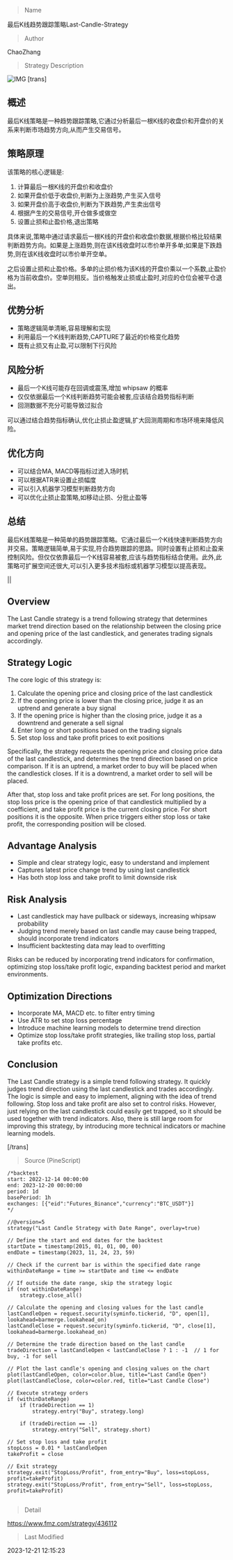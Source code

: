 
> Name

最后K线趋势跟踪策略Last-Candle-Strategy

> Author

ChaoZhang

> Strategy Description

![IMG](https://www.fmz.com/upload/asset/13a550e34b2b67562bd.png)
[trans]

## 概述

最后K线策略是一种趋势跟踪策略,它通过分析最后一根K线的收盘价和开盘价的关系来判断市场趋势方向,从而产生交易信号。

## 策略原理

该策略的核心逻辑是:

1. 计算最后一根K线的开盘价和收盘价
2. 如果开盘价低于收盘价,判断为上涨趋势,产生买入信号
3. 如果开盘价高于收盘价,判断为下跌趋势,产生卖出信号
4. 根据产生的交易信号,开仓做多或做空
5. 设置止损和止盈价格,退出策略

具体来说,策略中通过请求最后一根K线的开盘价和收盘价数据,根据价格比较结果判断趋势方向。如果是上涨趋势,则在该K线收盘时以市价单开多单;如果是下跌趋势,则在该K线收盘时以市价单开空单。

之后设置止损和止盈价格。多单的止损价格为该K线的开盘价乘以一个系数,止盈价格为当前收盘价。空单则相反。当价格触发止损或止盈时,对应的仓位会被平仓退出。

## 优势分析

- 策略逻辑简单清晰,容易理解和实现
- 利用最后一个K线判断趋势,CAPTURE了最近的价格变化趋势
- 既有止损又有止盈,可以限制下行风险

## 风险分析

- 最后一个K线可能存在回调或震荡,增加 whipsaw 的概率
- 仅仅依据最后一个K线判断趋势可能会被套,应该结合趋势指标判断
- 回测数据不充分可能导致过拟合

可以通过结合趋势指标确认,优化止损止盈逻辑,扩大回测周期和市场环境来降低风险。

## 优化方向

- 可以结合MA, MACD等指标过滤入场时机
- 可以根据ATR来设置止损幅度
- 可以引入机器学习模型判断趋势方向
- 可以优化止损止盈策略,如移动止损、分批止盈等

## 总结

最后K线策略是一种简单的趋势跟踪策略。它通过最后一个K线快速判断趋势方向并交易。策略逻辑简单,易于实现,符合趋势跟踪的思路。同时设置有止损和止盈来控制风险。但仅仅依靠最后一个K线容易被套,应该与趋势指标结合使用。此外,此策略可扩展空间还很大,可以引入更多技术指标或机器学习模型以提高表现。

||


## Overview

The Last Candle strategy is a trend following strategy that determines market trend direction based on the relationship between the closing price and opening price of the last candlestick, and generates trading signals accordingly.  

## Strategy Logic

The core logic of this strategy is:

1. Calculate the opening price and closing price of the last candlestick
2. If the opening price is lower than the closing price, judge it as an uptrend and generate a buy signal  
3. If the opening price is higher than the closing price, judge it as a downtrend and generate a sell signal
4. Enter long or short positions based on the trading signals 
5. Set stop loss and take profit prices to exit positions

Specifically, the strategy requests the opening price and closing price data of the last candlestick, and determines the trend direction based on price comparison. If it is an uptrend, a market order to buy will be placed when the candlestick closes. If it is a downtrend, a market order to sell will be placed.

After that, stop loss and take profit prices are set. For long positions, the stop loss price is the opening price of that candlestick multiplied by a coefficient, and take profit price is the current closing price. For short positions it is the opposite. When price triggers either stop loss or take profit, the corresponding position will be closed.

## Advantage Analysis 

- Simple and clear strategy logic, easy to understand and implement
- Captures latest price change trend by using last candlestick 
- Has both stop loss and take profit to limit downside risk

## Risk Analysis

- Last candlestick may have pullback or sideways, increasing whipsaw probability
- Judging trend merely based on last candle may cause being trapped, should incorporate trend indicators
- Insufficient backtesting data may lead to overfitting

Risks can be reduced by incorporating trend indicators for confirmation, optimizing stop loss/take profit logic, expanding backtest period and market environments.

## Optimization Directions

- Incorporate MA, MACD etc. to filter entry timing
- Use ATR to set stop loss percentage 
- Introduce machine learning models to determine trend direction
- Optimize stop loss/take profit strategies, like trailing stop loss, partial take profits etc.

## Conclusion

The Last Candle strategy is a simple trend following strategy. It quickly judges trend direction using the last candlestick and trades accordingly. The logic is simple and easy to implement, aligning with the idea of trend following. Stop loss and take profit are also set to control risks. However, just relying on the last candlestick could easily get trapped, so it should be used together with trend indicators. Also, there is still large room for improving this strategy, by introducing more technical indicators or machine learning models.

[/trans]



> Source (PineScript)

``` pinescript
/*backtest
start: 2022-12-14 00:00:00
end: 2023-12-20 00:00:00
period: 1d
basePeriod: 1h
exchanges: [{"eid":"Futures_Binance","currency":"BTC_USDT"}]
*/

//@version=5
strategy("Last Candle Strategy with Date Range", overlay=true)

// Define the start and end dates for the backtest
startDate = timestamp(2015, 01, 01, 00, 00)
endDate = timestamp(2023, 11, 24, 23, 59)

// Check if the current bar is within the specified date range
withinDateRange = time >= startDate and time <= endDate

// If outside the date range, skip the strategy logic
if (not withinDateRange)
    strategy.close_all()

// Calculate the opening and closing values for the last candle
lastCandleOpen = request.security(syminfo.tickerid, "D", open[1], lookahead=barmerge.lookahead_on)
lastCandleClose = request.security(syminfo.tickerid, "D", close[1], lookahead=barmerge.lookahead_on)

// Determine the trade direction based on the last candle
tradeDirection = lastCandleOpen < lastCandleClose ? 1 : -1  // 1 for buy, -1 for sell

// Plot the last candle's opening and closing values on the chart
plot(lastCandleOpen, color=color.blue, title="Last Candle Open")
plot(lastCandleClose, color=color.red, title="Last Candle Close")

// Execute strategy orders
if (withinDateRange)
    if (tradeDirection == 1)
        strategy.entry("Buy", strategy.long)

    if (tradeDirection == -1)
        strategy.entry("Sell", strategy.short)

// Set stop loss and take profit
stopLoss = 0.01 * lastCandleOpen
takeProfit = close

// Exit strategy
strategy.exit("StopLoss/Profit", from_entry="Buy", loss=stopLoss, profit=takeProfit)
strategy.exit("StopLoss/Profit", from_entry="Sell", loss=stopLoss, profit=takeProfit)


```

> Detail

https://www.fmz.com/strategy/436112

> Last Modified

2023-12-21 12:15:23
